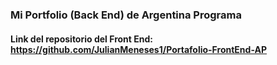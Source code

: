 ### Mi Portfolio (Back End) de Argentina Programa

#### Link del repositorio del Front End: https://github.com/JulianMeneses1/Portafolio-FrontEnd-AP
